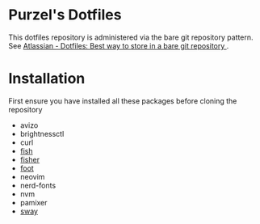 # Purzel's Dotfiles

This dotfiles repository is administered via the bare git repository pattern. See [Atlassian - Dotfiles: Best way to store in a bare git repository ](https://www.atlassian.com/git/tutorials/dotfiles).

# Installation

First ensure you have installed all these packages before cloning the repository

- avizo
- brightnessctl
- curl
- [fish](https://github.com/fish-shell/fish-shell)
- [fisher](https://github.com/jorgebucaran/fisher)
- [foot](https://codeberg.org/dnkl/foot)
- neovim
- nerd-fonts
- nvm
- pamixer
- [sway](https://github.com/swaywm/sway)
